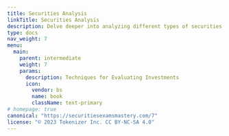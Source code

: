 ```yaml
---
title: Securities Analysis
linkTitle: Securities Analysis
description: Delve deeper into analyzing different types of securities. Learn fundamental and technical analysis methods to assess the value and potential of various investment opportunities.
type: docs
nav_weight: 7
menu:
  main:
    parent: intermediate
    weight: 7
    params:
      description: Techniques for Evaluating Investments
      icon:
        vendor: bs
        name: book
        className: text-primary
# homepage: true
canonical: "https://securitiesexamsmastery.com/7"
license: "© 2023 Tokenizer Inc. CC BY-NC-SA 4.0"
---
```


